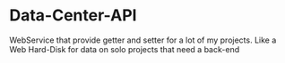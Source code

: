 # Data-Center-API

WebService that provide getter and setter for a lot of my projects. Like a Web Hard-Disk for data on solo projects that need a back-end
